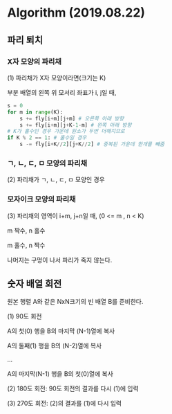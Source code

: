 # Algorithm (2019.08.22)

## 파리 퇴치

### X자 모양의 파리채

(1) 파리채가 X자 모양이라면(크기는 K)

부분 배열의 왼쪽 위 모서리 좌표가 i, j일 때,

```python
s = 0
for m in range(K):
    s += fly[i+m][j+m] # 오른쪽 아래 방향
    s += fly[i+m][j+K-1-m] # 왼쪽 아래 방향
# K가 홀수인 경우 가운데 원소가 두번 더해지므로
if K % 2 == 1: # 홀수일 경우
    s -= fly[i+K//2][j+K//2] # 중복된 가운데 한개를 빼줌
```



### ㄱ, ㄴ, ㄷ, ㅁ 모양의 파리채

(2) 파리채가 ㄱ, ㄴ, ㄷ, ㅁ 모양인 경우



### 모자이크 모양의 파리채

(3) 파리채의 영역이 i+m, j+n일 때, (0 <= m , n < K)

m 짝수, n 홀수

m 홀수, n 짝수

나머지는 구멍이 나서 파리가 죽지 않는다.



## 숫자 배열 회전

원본 행렬 A와 같은 NxN크기의 빈 배열 B를 준비한다.

(1) 90도 회전

A의 첫(0) 행을 B의 마지막 (N-1)열에 복사

A의 둘째(1) 행을 B의 (N-2)열에 복사

...

A의 마지막(N-1) 행을 B의 첫(0)열에 복사

(2) 180도 회전: 90도 회전의 결과를 다시 (1)에 입력

(3) 270도 회전: (2)의 결과를 (1)에 다시 입력







